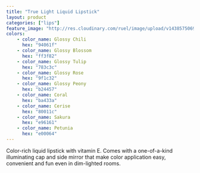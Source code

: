 ```yaml
---
title: "True Light Liquid Lipstick"
layout: product
categories: ["lips"]
feature_image: "http://res.cloudinary.com/ruel/image/upload/v1438575069/fs/True_Light_PB246686.jpg"
colors:
    - color_name: Glossy Chili 
      hex: "94061f"
    - color_name: Glossy Blossom 
      hex: "ff3f82"
    - color_name: Glossy Tulip 
      hex: "783c3c"
    - color_name: Glossy Rose 
      hex: "9f1c32"
    - color_name: Glossy Peony 
      hex: "b24457"
    - color_name: Coral 
      hex: "ba433a"
    - color_name: Cerise 
      hex: "80011c"
    - color_name: Sakura
      hex: "e96161"
    - color_name: Petunia 
      hex: "e00064"
---
```

Color-rich liquid lipstick with vitamin E. Comes with a one-of-a-kind illuminating cap and side mirror that make color application easy, convenient and fun even in dim-lighted rooms.